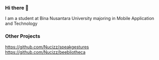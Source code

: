 ### Hi there 👋

I am a student at Bina Nusantara University majoring in Mobile Application and Technology

### Other Projects
https://github.com/Nucizz/speakgestures
https://github.com/Nucizz/beebliotheca

<!--
**ThessaM/ThessaM** is a ✨ _special_ ✨ repository because its `README.md` (this file) appears on your GitHub profile.

Here are some ideas to get you started:

- 🔭 I’m currently working on ...
- 🌱 I’m currently learning ...
- 👯 I’m looking to collaborate on ...
- 🤔 I’m looking for help with ...
- 💬 Ask me about ...
- 📫 How to reach me: ...
- 😄 Pronouns: ...
- ⚡ Fun fact: ...
-->
